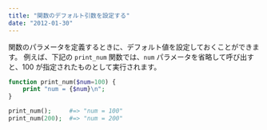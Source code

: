 ```yaml
---
title: "関数のデフォルト引数を設定する"
date: "2012-01-30"
---
```


関数のパラメータを定義するときに、デフォルト値を設定しておくことができます。
例えば、下記の `print_num` 関数では、`num` パラメータを省略して呼び出すと、100 が指定されたものとして実行されます。

~~~ php
function print_num($num=100) {
    print "num = {$num}\n";
}

print_num();     #=> "num = 100"
print_num(200);  #=> "num = 200"
~~~

